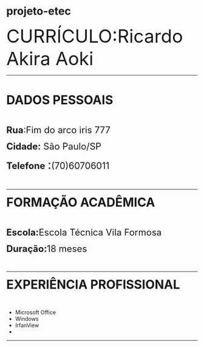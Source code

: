 # projeto-etec
<html>

<head>
<meta http-equiv="Content-Language" content="pt-br">
<meta http-equiv="Content-Type" content="text/html; charset=windows-1252">
</head>

<body>

<p><font size="7">CURRÍCULO:Ricardo Akira Aoki</font></p>
<hr>
<p>&nbsp;</p>
<p><b><font size="6">DADOS PESSOAIS</font></b></p>
<p>&nbsp;</p>
<p><font size="5"><b>Rua</b>:Fim do arco iris 777</font></p>
<p><font size="5"><b>Cidade:</b> São Paulo/SP</font></p>
<p><font size="5"><b>Telefone</b> </font><font size="6">:</font><font size="5">(70)60706011</font></p>
<p>&nbsp;</p>
<hr>
<p><b><font size="6">FORMAÇÃO ACADÊMICA</font></b></p>
<p>&nbsp;</p>
<p><font size="5"><b>Escola:</b>Escola Técnica Vila Formosa</font></p>
<p><font size="5"><b>Duração:</b>18 meses</font></p>
<p>&nbsp;</p>
<hr>
<p><b><font size="6">EXPERIÊNCIA PROFISSIONAL</font></b></p>
<p>&nbsp;</p>
<ul>
	<li>Microsoft Office</li>
	<li>Windows </li>
	<li>IrfanView</li>
	<li></li>
</ul>
<hr>
<p><b>
<!--webbot bot="Timestamp" S-Type="EDITED" S-Format="%A, %d de %B de %Y %H:%M:%S" --></b></p>
<p>&nbsp;</p>

</body>

</html>
